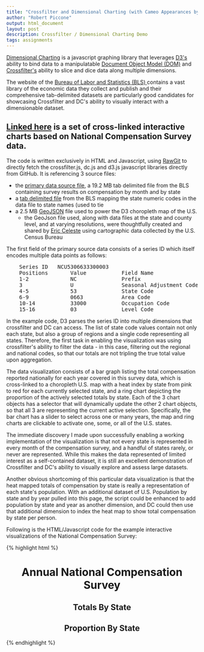 ```yaml
---
title: "Crossfilter and Dimensional Charting (with Cameo Appearances by GeoJson and RawGit)"
author: "Robert Piccone"
output: html_document
layout: post
description: Crossfilter / Dimensional Charting Demo 
tags: assignments
---
```


<a href="http://dc-js.github.io/dc.js/">Dimensional Charting</a> is a javascript graphing library that leverages 
<a href="http://d3js.org">D3's</a> ability to bind data to a manipulatable <a href="http://en.wikipedia.org/wiki/Document_Object_Model">Document Object Model (DOM)</a>
and <a href="http://square.github.io/crossfilter/">Crossfilter's</a> ability to slice and dice data along multiple dimensions.

The website of the <a href="http://www.bls.gov">Bureau of Labor and Statistics (BLS) </a> contains a vast library 
of the economic data they collect and publish and their comprehensive tab-delimited datasets are particularly good candidates for showcasing Crossfilter and DC's
ability to visually interact with a dimensionable dataset.

<h2> <a href="../../../../assets/rap2186/blscrossfiltermap.html">Linked here</a> is a set of cross-linked interactive charts based on National Compensation Survey data.</h2>

The code is written exclusively in HTML and Javascript, using <a href="https://rawgit.com">RawGit</a> to directly fetch the crossfilter.js, dc.js and d3.js javascript libraries directly from GitHub.
It is referencing 3 source files:
 - the <a href="http://download.bls.gov/pub/time.series/nc/nc.data.1.AllData">primary data source file</a>, a 19.2 MB tab delimited file from the BLS containing survey results on compensation by month and by state
 - a <a href="http://download.bls.gov/pub/time.series/nc/nc.state">tab delimited file</a> from the BLS mapping the state numeric codes in the data file to state names (used to tie 
 - a 2.5 MB <a href='http://geojson.org'>GeoJSON</a> file used to power the D3 choropleth map of the U.S.
 	- the GeoJson file used, along with data files at the state and county level, and at varying resolutions, were thoughtfully created and shared by <a href="http://eric.clst.org/Stuff/USGeoJSON"> Eric Celeste</a> using cartographic data collected by the U.S. Census Bureau
 
The first field of the primary source data consists of a series ID which itself encodes multiple data points as follows:
<pre>
	Series ID   NCU5306633300003
	Positions       Value           Field Name
	1-2             NC              Prefix
	3               U               Seasonal Adjustment Code 
	4-5             53              State Code
	6-9             0663            Area Code
	10-14           33000           Occupation Code
	15-16           03              Level Code
</pre>

In the example code, D3 parses the series ID into multiple dimensions that crossfilter and DC can access.
The list of state code values contain not only each state, but also a group of regions and a single code representing all states. Therefore, the first task in enabling the visualization was using crossfilter's ability to filter the data - in this case, filtering out the regional and national codes, so that our totals are not tripling the true total value upon aggregation.

The data visualization consists of a bar graph listing the total compensation reported nationally for each year covered in this survey data, which is cross-linked to a choropleth U.S. map with a heat index by state from pink to red for each currently selected state, and a ring chart depicting the proportion of the actively selected totals by state.
Each of the 3 chart objects has a selector that will dynamically update the other 2 chart objects, so that all 3 are representing the current active selection.
Specifically, the bar chart has a slider to select across one or many years, the map and ring charts are clickable to activate one, some, or all of the U.S. states.

The immediate discovery I made upon successfully enabling a working implementation of the visualization is that not every state is represented in every month of the compensation survey, and a handful of states rarely, or never are represented.
While this makes the data represented of limited interest as a self-contained dataset, it is still an excellent demonstration of Crossfilter and DC's ability to visually explore and assess large datasets.

Another obvious shortcoming of this particular data visualization is that the heat mapped totals of compensation by state is really a representation of each state's population.
With an additional dataset of U.S. Population by state and by year pulled into this page, the script could be enhanced to add population by state and year as another dimension, and DC could then use that additional dimension to index the heat map to show total compensation by state per person.
 
Following is the HTML/Javascript code for the example interactive visualizations of the National Compensation Survey:

{% highlight html %}
<meta http-equiv="content-type" content="text/html; charset=UTF8"> 

<script type="text/javascript" src="https://cdn.rawgit.com/square/crossfilter/master/crossfilter.js"></script>
<script type="text/javascript" src="https://cdn.rawgit.com/mbostock/d3/master/d3.js"></script>
<script type="text/javascript" src="https://cdn.rawgit.com/dc-js/dc.js/master/dc.js"></script>

<link rel="stylesheet" type="text/css" href="https://cdn.rawgit.com/dc-js/dc.js/master/dc.css" media="screen" /> 


<div align=center id="chart-bar-ymvals"> <h1>Annual National Compensation Survey</h1> </div>

<div align=center id="us-chart"><h2>Totals By State</h2> </div>

<div float=left align=center id="chart-ring-state"><h2>Proportion By State</h2></div>
<script>

d3.json("./gz_2010_us_040_00_500k.json", function(error, statesJson){
d3.tsv("./nc.state", function(stateData) {
d3.tsv("./nc.data.1.AllData", function(data) {

  // Run the data through crossfilter 
	var states = crossfilter(stateData);
	var stCodeDim = states.dimension(function(d) {return d.state_code;});
	var facts = crossfilter(data);
	var parseDate = d3.time.format("%Y").parse;
	
  // Parse the series id field into its respective dimensions, 
  // and assign a state name dim using the mapped state code value
	data.forEach(function(d) {
		d.seasonal_ac= d.series_id.substr(2,1);
		d.state_cd= +d.series_id.substr(3,2);
		stCodeDim.filter(d.series_id.substr(3,2));
		d.stateName=stCodeDim.top(1)[0].state_name;
		stCodeDim.filterAll();
		d.area_cd= d.series_id.substr(5,4);		
		d.occupational_cd= d.series_id.substr(9,5);		
		d.level_cd= d.series_id.substr(14,2);		
		d.year= parseDate(d.year);
		d.value= +d.value.trim().substr(1);
	});

	var stateDim  = facts.dimension(function(d) {return d.state_cd;});
	stateDim.filter(0); 
	facts.remove();
	stateDim.filterAll();
	stateDim.filter([56,80]);
	facts.remove();
	stateDim.filterAll();
	
	var sacDim = facts.dimension(function(d) {return d.seasonal_ac;});
	sacDim.filter("S");
	facts.remove();
	sacDim.filterAll();

 // Create  dimensions
	var stNameDim  = facts.dimension(function(d) {return d.stateName;});
	var stName_total = stNameDim.group().reduceSum(function(d) {return d.value;});
	var state_total = stateDim.group().reduceSum(function(d) {return d.value;});
	var stNameDim2  = facts.dimension(function(d) {return d.stateName;});
	var stName_total2 = stNameDim2.group().reduceSum(function(d) {return d.value;});
			  
  	var dateDim = facts.dimension(function (d) {return d.year;});
	var ymtotal = dateDim.group().reduceSum(function(d) {return d.value;}); 
	var minDate = dateDim.bottom(1)[0].year;
	var maxDate = dateDim.top(1)[0].year;

 // Setup the charts
var ymValsChart  = dc.barChart("#chart-bar-ymvals"); 
ymValsChart
	.width(800).height(300)
	.dimension(dateDim)
	.group(ymtotal)
	.x(d3.time.scale().domain([minDate,maxDate])) 
	.elasticX(true)
	.elasticY(true)
	.centerBar(true)
	.margins({top: 10, right: 50, bottom: 30, left: 40})
	.renderTitle(false)
	.yAxisLabel("", 100)
	.xUnits(function(){return 10;});
	
var stateRingChart   = dc.pieChart("#chart-ring-state");
stateRingChart
    .width(250).height(250)
    .dimension(stNameDim2)
    .group(stName_total2)
    .innerRadius(30); 

var mapChart = dc.geoChoroplethChart("#us-chart");
mapChart
	.width(1000).height(500)
    .dimension(stNameDim)
	.group(stName_total)
	.colors(d3.scale.linear().domain([0,330000]).range(["pink","red"]))
	.overlayGeoJson(statesJson.features, "state", function(d) {
    return d.properties.NAME;});

dc.renderAll(); 
});
});
});
</script>
{% endhighlight %}
